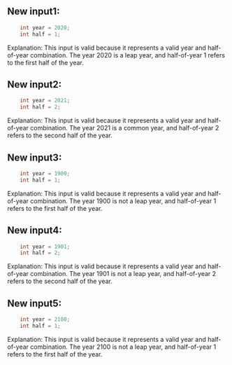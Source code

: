 ## New input1:
```java
    int year = 2020;
    int half = 1;
```
Explanation: This input is valid because it represents a valid year and half-of-year combination. The year 2020 is a leap year, and half-of-year 1 refers to the first half of the year.

## New input2:
```java
    int year = 2021;
    int half = 2;
```
Explanation: This input is valid because it represents a valid year and half-of-year combination. The year 2021 is a common year, and half-of-year 2 refers to the second half of the year.

## New input3:
```java
    int year = 1900;
    int half = 1;
```
Explanation: This input is valid because it represents a valid year and half-of-year combination. The year 1900 is not a leap year, and half-of-year 1 refers to the first half of the year.

## New input4:
```java
    int year = 1901;
    int half = 2;
```
Explanation: This input is valid because it represents a valid year and half-of-year combination. The year 1901 is not a leap year, and half-of-year 2 refers to the second half of the year.

## New input5:
```java
    int year = 2100;
    int half = 1;
```
Explanation: This input is valid because it represents a valid year and half-of-year combination. The year 2100 is not a leap year, and half-of-year 1 refers to the first half of the year.
